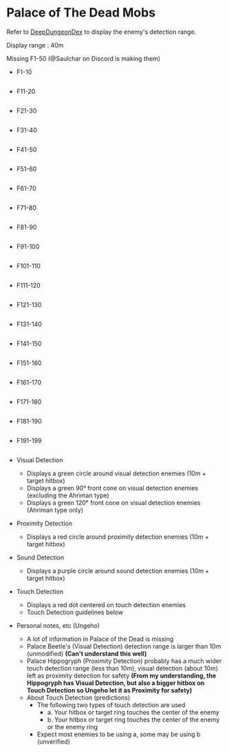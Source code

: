 # Palace of The Dead Mobs

Refer to [DeepDungeonDex](https://github.com/wolfcomp/DeepDungeonDex) to display the enemy's detection range.

Display range : 40m

Missing F1-50 (@Saulchar on Discord is making them)

* F1-10
```

```
* F11-20
```

```
* F21-30
```

```
* F31-40
```

```
* F41-50
```

```
* F51-60
```

```
* F61-70
```

```
* F71-80
```

```
* F81-90
```

```
* F91-100
```

```
* F101-110
```

```
* F111-120
```

```
* F121-130
```

```
* F131-140
```

```
* F141-150
```

```
* F151-160
```

```
* F161-170
```

```
* F171-180
```

```
* F181-190
```

```
* F191-199
```

```
* Visual Detection
   * Displays a green circle around visual detection enemies (10m + target hitbox)
   * Displays a green 90° front cone on visual detection enemies (excluding the Ahriman type)
   * Displays a green 120° front cone on visual detection enemies (Ahriman type only)
* Proximity Detection
   * Displays a red circle around proximity detection enemies (10m + target hitbox)
* Sound Detection
   * Displays a purple circle around sound detection enemies (10m + target hitbox)
* Touch Detection
   * Displays a red dot centered on touch detection enemies
   * Touch Detection guidelines below

* Personal notes, etc (Ungeho)
   * A lot of information in Palace of the Dead is missing
   * Palace Beetle's (Visual Detection) detection range is larger than 10m (unmodified) **(Can't understand this well)**
   * Palace Hippogryph (Proximity Detection) probably has a much wider touch detection range (less than 10m), visual detection (about 10m) left as proximity detection for safety **(From my understanding, the Hippogryph has Visual Detection, but also a bigger hitbox on Touch Detection so Ungeho let it as Proximity for safety)**
   * About Touch Detection (predictions)
      * The following two types of touch detection are used
        * a. Your hitbox or target ring touches the center of the enemy
        * b. Your hitbox or target ring touches the center of the enemy or the enemy ring
      * Expect most enemies to be using a, some may be using b (unverified)

